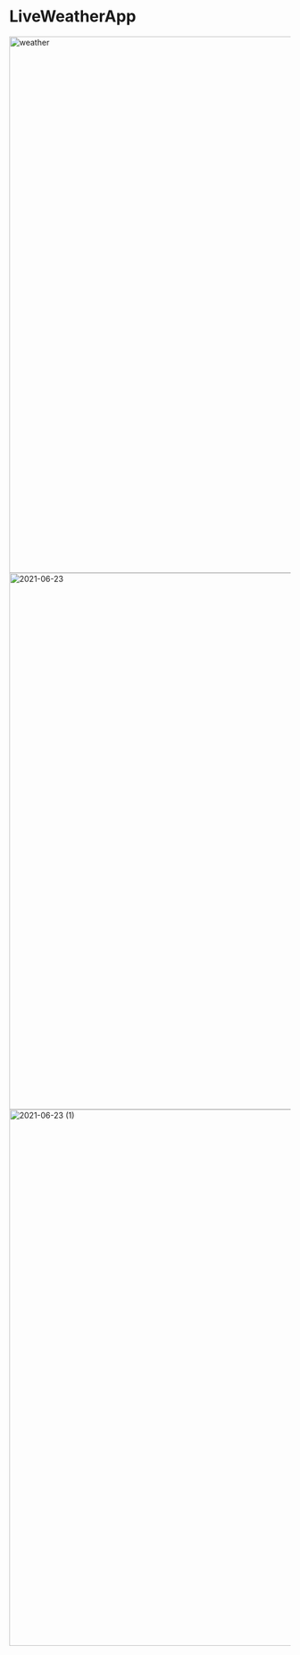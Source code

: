 # LiveWeatherApp
<img width="960" alt="weather" src="https://user-images.githubusercontent.com/64868717/123061162-01919d80-d429-11eb-8a76-585a7c63795c.png">

<img width="960" alt="2021-06-23" src="https://user-images.githubusercontent.com/64868717/123063772-53d3be00-d42b-11eb-8407-3464e6e9bf27.png">

<img width="960" alt="2021-06-23 (1)" src="https://user-images.githubusercontent.com/64868717/123064066-93020f00-d42b-11eb-8f8a-4daec2bd5988.png">

